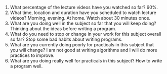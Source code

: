 1. What percentage of the lecture videos have you watched so far?
60%.
2. What time, location and duration have you scheduled to watch lecture videos?
Morning, evening. At home. Watch about 30 minutes once.
3. What are you doing well in the subject so far that you will keep doing?
Thinking about the ideas before writing a program.
4. What do you need to stop or change in your work for this subject overall so far?
Stop some bad habits about writing programs.
5. What are you currently doing poorly for practicals in this subject that you will change?
I am not good at writing algorithms and I will do more practices to improve.
6. What are you doing really well for practicals in this subject?
How to write a program well.